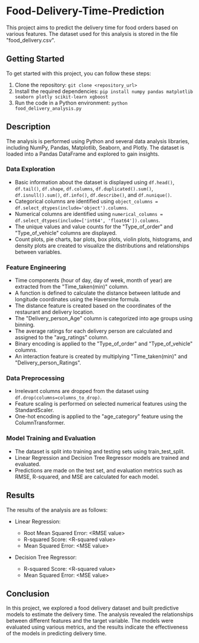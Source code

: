 # Food-Delivery-Time-Prediction

This project aims to predict the delivery time for food orders based on various features. The dataset used for this analysis is stored in the file "food_delivery.csv".

## Getting Started

To get started with this project, you can follow these steps:

1. Clone the repository: `git clone <repository_url>`
2. Install the required dependencies: `pip install numpy pandas matplotlib seaborn plotly scikit-learn xgboost`
3. Run the code in a Python environment: `python food_delivery_analysis.py`

## Description

The analysis is performed using Python and several data analysis libraries, including NumPy, Pandas, Matplotlib, Seaborn, and Plotly. The dataset is loaded into a Pandas DataFrame and explored to gain insights.

### Data Exploration

- Basic information about the dataset is displayed using `df.head()`, `df.tail()`, `df.shape`, `df.columns`, `df.duplicated().sum()`, `df.isnull().sum()`, `df.info()`, `df.describe()`, and `df.nunique()`.
- Categorical columns are identified using `object_columns = df.select_dtypes(include='object').columns`.
- Numerical columns are identified using `numerical_columns = df.select_dtypes(include=['int64', 'float64']).columns`.
- The unique values and value counts for the "Type_of_order" and "Type_of_vehicle" columns are displayed.
- Count plots, pie charts, bar plots, box plots, violin plots, histograms, and density plots are created to visualize the distributions and relationships between variables.

### Feature Engineering

- Time components (hour of day, day of week, month of year) are extracted from the "Time_taken(min)" column.
- A function is defined to calculate the distance between latitude and longitude coordinates using the Haversine formula.
- The distance feature is created based on the coordinates of the restaurant and delivery location.
- The "Delivery_person_Age" column is categorized into age groups using binning.
- The average ratings for each delivery person are calculated and assigned to the "avg_ratings" column.
- Binary encoding is applied to the "Type_of_order" and "Type_of_vehicle" columns.
- An interaction feature is created by multiplying "Time_taken(min)" and "Delivery_person_Ratings".

### Data Preprocessing

- Irrelevant columns are dropped from the dataset using `df.drop(columns=columns_to_drop)`.
- Feature scaling is performed on selected numerical features using the StandardScaler.
- One-hot encoding is applied to the "age_category" feature using the ColumnTransformer.

### Model Training and Evaluation

- The dataset is split into training and testing sets using train_test_split.
- Linear Regression and Decision Tree Regressor models are trained and evaluated.
- Predictions are made on the test set, and evaluation metrics such as RMSE, R-squared, and MSE are calculated for each model.

## Results

The results of the analysis are as follows:

- Linear Regression:
  - Root Mean Squared Error: \<RMSE value>
  - R-squared Score: \<R-squared value>
  - Mean Squared Error: \<MSE value>

- Decision Tree Regressor:
  - R-squared Score: \<R-squared value>
  - Mean Squared Error: \<MSE value>

## Conclusion

In this project, we explored a food delivery dataset and built predictive models to estimate the delivery time. The analysis revealed the relationships between different features and the target variable. The models were evaluated using various metrics, and the results indicate the effectiveness of the models in predicting delivery time.
